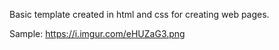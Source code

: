 Basic template created in html and css for creating web pages.

Sample:
https://i.imgur.com/eHUZaG3.png